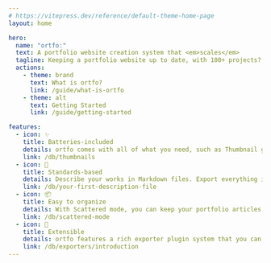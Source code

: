 ```yaml
---
# https://vitepress.dev/reference/default-theme-home-page
layout: home

hero:
  name: "ortfo:"
  text: A portfolio website creation system that <em>scales</em>
  tagline: Keeping a portfolio website up to date, with 100+ projects? Never been that easy.
  actions:
    - theme: brand
      text: What is ortfo?
      link: /guide/what-is-ortfo
    - theme: alt
      text: Getting Started
      link: /guide/getting-started

features:
  - icon: ✨
    title: Batteries-included
    details: ortfo comes with all of what you need, such as Thumbnail generation, Tags, Complex layouts, and plenty more.
    link: /db/thumbnails
  - icon: 📝
    title: Standards-based
    details: Describe your works in Markdown files. Export everything into a JSON file. It's future-proof.
    link: /db/your-first-description-file
  - icon: 📦
    title: Easy to organize
    details: With Scattered mode, you can keep your portfolio articles in the same directory as your projects.
    link: /db/scattered-mode
  - icon: 🔧
    title: Extensible
    details: ortfo features a rich exporter plugin system that you can very easily tap into by writing a single YAML file.
    link: /db/exporters/introduction
---
```

